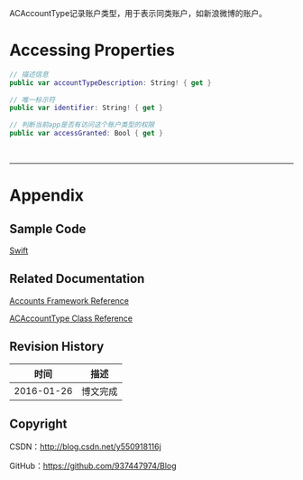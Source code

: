 ACAccountType记录账户类型，用于表示同类账户，如新浪微博的账户。

# Accessing Properties

```swift
// 描述信息
public var accountTypeDescription: String! { get }
    
// 唯一标示符
public var identifier: String! { get }
    
// 判断当前app是否有访问这个账户类型的权限
public var accessGranted: Bool { get }
```

&#160;

----------

# Appendix

## Sample Code

[Swift](https://github.com/937447974/Swift)

## Related Documentation

[Accounts Framework Reference](https://developer.apple.com/library/ios/documentation/Accounts/Reference/AccountsFrameworkRef/index.html)

[ACAccountType Class Reference](https://developer.apple.com/library/ios/documentation/Accounts/Reference/ACAccountTypeClassRef/index.html)

## Revision History

| 时间 | 描述 |
| ---- | ---- |
| 2016-01-26 | 博文完成 |

## Copyright

CSDN：http://blog.csdn.net/y550918116j

GitHub：https://github.com/937447974/Blog